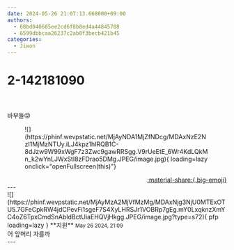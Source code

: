 ```yaml
---
date: 2024-05-26 21:07:13.668000+09:00
authors:
  - 68bd040685ee2cd6f8b8ed4a44845788
  - 6599dbbcaa26237c2ab0f3becb421b45
categories:
  - Jiwon
---
```


# 2-142181090

<div class="post-container" markdown="1">
<div class="content-container md-sidebar__scrollwrap" markdown="1">

<br><br>바부들😜
<figure markdown="1">
![](https://phinf.wevpstatic.net/MjAyNDA1MjZfNDcg/MDAxNzE2NzI1MjMzNTUy.iLJ4kpz1hIRQB1C-8dJzw9W99xWgF7z3Zwc9gawRRSgg.V9rUeEtE_6Wr4KdLQkMn_k2wYnLJWxStI8zFDrao5DMg.JPEG/image.jpg){ loading=lazy onclick="openFullscreen(this)"}
</figure>


</div>
</div>

<div style="text-align: right;" markdown="1">
<a href="https://weverse.io/fromis9/fanpost/2-142181090" style="text-align: right;">:material-share:{.big-emoji}</a>
</div>
---

<div class="comments-container md-sidebar__scrollwrap" markdown="1">
<div class="comment" markdown="1">
<div class='id-container' markdown="1">
![](https://phinf.wevpstatic.net/MjAyMzA2MjVfMzMg/MDAxNjg3NjU0MTExOTU5.7GFeCpkRW4jdCPevFi1sgeF7S4XyLHRSJr1VOBRp7gEg.mY0LxqknzXmYC4oZ6TpxCmdSnAbldBctUiaEHQVjHkgg.JPEG/image.jpg?type=s72){ pfp loading=lazy }
**<span class="artist">지원</span>** <small>May 26 2024, 21:09</small><br>
</div>
<div class='comment-body' markdown="1">
어 앞머리 자를까
</div>
</div>
</div>
---
